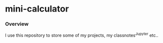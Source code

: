 # mini-calculator
### Overview

I use this repository to store some of my projects, my classnotes<sup>Jupyter</sup> etc..
